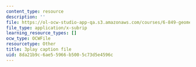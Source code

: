 ```yaml
---
content_type: resource
description: ''
file: https://ol-ocw-studio-app-qa.s3.amazonaws.com/courses/6-849-geometric-folding-algorithms-linkages-origami-polyhedra-fall-2012/8da21b9c6ae55966b5005c73d5e4596c_k2jKCJ8fhj0.vtt
file_type: application/x-subrip
learning_resource_types: []
ocw_type: OCWFile
resourcetype: Other
title: 3play caption file
uid: 8da21b9c-6ae5-5966-b500-5c73d5e4596c
---
```

